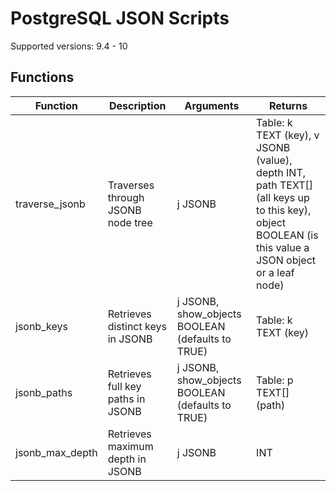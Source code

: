 # PostgreSQL JSON Scripts
Supported versions: 9.4 - 10

## Functions
Function | Description | Arguments | Returns
--- | --- | --- | ---
traverse_jsonb | Traverses through JSONB node tree | j JSONB | Table: k TEXT (key), v JSONB (value), depth INT, path TEXT[] (all keys up to this key), object BOOLEAN (is this value a JSON object or a leaf node)
jsonb_keys | Retrieves distinct keys in JSONB | j JSONB, show_objects BOOLEAN (defaults to TRUE) | Table: k TEXT (key)
jsonb_paths| Retrieves full key paths in JSONB | j JSONB, show_objects BOOLEAN (defaults to TRUE) | Table: p TEXT[] (path)
jsonb_max_depth | Retrieves maximum depth in JSONB | j JSONB | INT